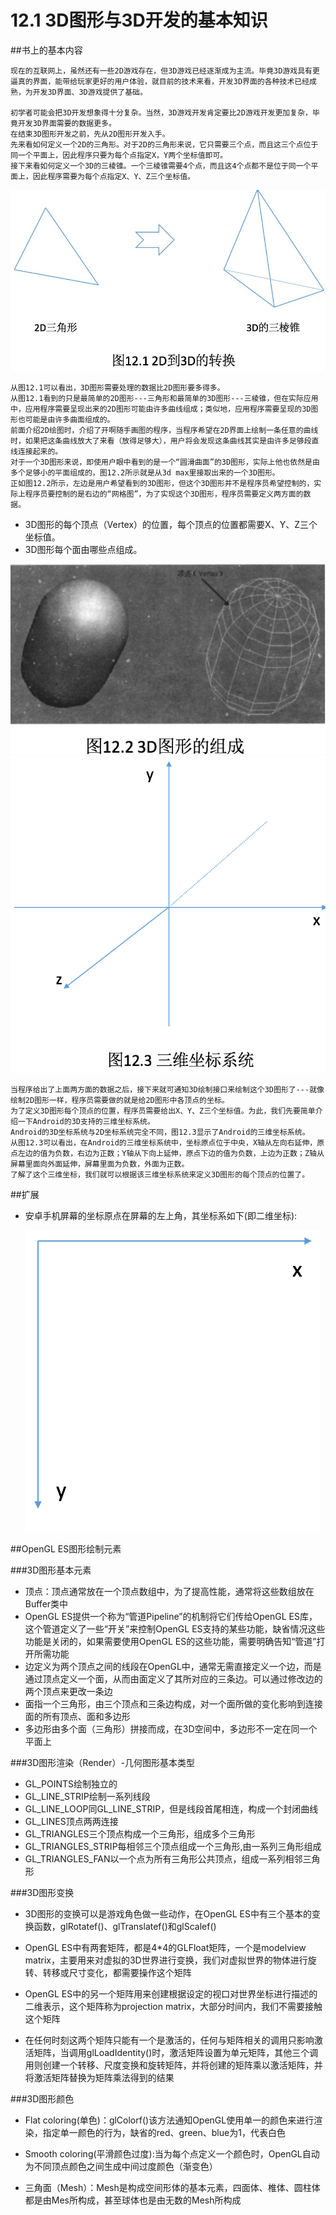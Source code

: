 # 12.1 3D图形与3D开发的基本知识

##书上的基本内容

    现在的互联网上，虽然还有一些2D游戏存在，但3D游戏已经逐渐成为主流。毕竟3D游戏具有更逼真的界面，能带给玩家更好的用户体验，就目前的技术来看，开发3D界面的各种技术已经成熟，为开发3D界面、3D游戏提供了基础。

    初学者可能会把3D开发想象得十分复杂。当然，3D游戏开发肯定要比2D游戏开发更加复杂，毕竟开发3D界面需要的数据更多。
    在结束3D图形开发之前，先从2D图形开发入手。
    先来看如何定义一个2D的三角形。对于2D的三角形来说，它只需要三个点，而且这三个点位于同一个平面上，因此程序只要为每个点指定X，Y两个坐标值即可。
    接下来看如何定义一个3D的三棱锥。一个三棱锥需要4个点，而且这4个点都不是位于同一个平面上，因此程序需要为每个点指定X、Y、Z三个坐标值。
    
    
 ![](12_1.png)

    从图12.1可以看出，3D图形需要处理的数据比2D图形要多得多。
    从图12.1看到的只是最简单的2D图形---三角形和最简单的3D图形---三棱锥，但在实际应用中，应用程序需要呈现出来的2D图形可能由许多曲线组成；类似地，应用程序需要呈现的3D图形也可能是由许多曲面组成的。
    前面介绍2D绘图时，介绍了开啊随手画图的程序，当程序希望在2D界面上绘制一条任意的曲线时，如果把这条曲线放大了来看（放得足够大），用户将会发现这条曲线其实是由许多足够段直线连接起来的。
    对于一个3D图形来说，即使用户眼中看到的是一个“圆滑曲面”的3D图形，实际上他也依然是由多个足够小的平面组成的，图12.2所示就是从3d max里接取出来的一个3D图形。
    正如图12.2所示，左边是用户希望看到的3D图形，但这个3D图形并不是程序员希望控制的，实际上程序员要控制的是右边的“网格图”，为了实现这个3D图形，程序员需要定义两方面的数据。
   
*  3D图形的每个顶点（Vertex）的位置，每个顶点的位置都需要X、Y、Z三个坐标值。
*  3D图形每个面由哪些点组成。
  
 ![](12_2.png) ![](12_3.png)
 
    当程序给出了上面两方面的数据之后，接下来就可通知3D绘制接口来绘制这个3D图形了---就像绘制2D图形一样，程序员需要做的就是给2D图形中各顶点的坐标。
    为了定义3D图形每个顶点的位置，程序员需要给出X、Y、Z三个坐标值。为此，我们先要简单介绍一下Android的3D支持的三维坐标系统。
    Android的3D坐标系统与2D坐标系统完全不同，图12.3显示了Android的三维坐标系统。
    从图12.3可以看出，在Android的三维坐标系统中，坐标原点位于中央，X轴从左向右延伸，原点左边的值为负数，右边为正数；Y轴从下向上延伸，原点下边的值为负数，上边为正数；Z轴从屏幕里面向外面延伸，屏幕里面为负数，外面为正数。
    了解了这个三维坐标，我们就可以根据该三维坐标系统来定义3D图形的每个顶点的位置了。
    
##扩展

* 安卓手机屏幕的坐标原点在屏幕的左上角，其坐标系如下(即二维坐标):

   ![](12e1.png)


##OpenGL ES图形绘制元素


###3D图形基本元素


* 顶点：顶点通常放在一个顶点数组中，为了提高性能，通常将这些数组放在Buffer类中
* OpenGL ES提供一个称为“管道Pipeline”的机制将它们传给OpenGL ES库，这个管道定义了一些“开关”来控制OpenGL ES支持的某些功能，缺省情况这些功能是关闭的，如果需要使用OpenGL ES的这些功能，需要明确告知“管道”打开所需功能
* 边定义为两个顶点之间的线段在OpenGL中，通常无需直接定义一个边，而是通过顶点定义一个面，从而由面定义了其所对应的三条边。可以通过修改边的两个顶点来更改一条边
* 面指一个三角形，由三个顶点和三条边构成，对一个面所做的变化影响到连接面的所有顶点、面和多边形
* 多边形由多个面（三角形）拼接而成，在3D空间中，多边形不一定在同一个平面上


###3D图形渲染（Render）-几何图形基本类型

* GL_POINTS绘制独立的
* GL_LINE_STRIP绘制一系列线段
* GL_LINE_LOOP同GL_LINE_STRIP，但是线段首尾相连，构成一个封闭曲线
* GL_LINES顶点两两连接
* GL_TRIANGLES三个顶点构成一个三角形，组成多个三角形
* GL_TRIANGLES_STRIP每相邻三个顶点组成一个三角形,由一系列三角形组成
* GL_TRIANGLES_FAN以一个点为所有三角形公共顶点，组成一系列相邻三角形


###3D图形变换

* 3D图形的变换可以是游戏角色做一些动作，在OpenGL ES中有三个基本的变换函数，glRotatef()、glTranslatef()和glScalef()

* OpenGL ES中有两套矩阵，都是4*4的GLFloat矩阵，一个是modelview matrix，主要用来对虚拟的3D世界进行变换，我们对虚拟世界的物体进行旋转、转移或尺寸变化，都需要操作这个矩阵

* OpenGL ES中的另一个矩阵用来创建根据设定的视口对世界坐标进行描述的二维表示，这个矩阵称为projection matrix，大部分时间内，我们不需要接触这个矩阵

* 在任何时刻这两个矩阵只能有一个是激活的，任何与矩阵相关的调用只影响激活矩阵，当调用glLoadIdentity()时，激活矩阵设置为单元矩阵，其他三个调用则创建一个转移、尺度变换和旋转矩阵，并将创建的矩阵乘以激活矩阵，并将激活矩阵替换为矩阵乘法得到的结果



###3D图形颜色

* Flat coloring(单色)：glColorf()该方法通知OpenGL使用单一的颜色来进行渲染，指定单一颜色的行为，缺省的red、green、blue为1，代表白色

* Smooth coloring(平滑颜色过度):当为每个点定义一个颜色时，OpenGL自动为不同顶点颜色之间生成中间过度颜色（渐变色）

* 三角面（Mesh）：Mesh是构成空间形体的基本元素，四面体、椎体、圆柱体都是由Mes所构成，甚至球体也是由无数的Mesh所构成





    
 
 
